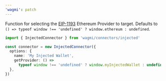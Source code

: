 ```yaml
---
'wagmi': patch
---
```


Function for selecting the [EIP-1193](https://eips.ethereum.org/EIPS/eip-1193) Ethereum Provider to target. Defaults to `() => typeof window !== 'undefined' ? window.ethereum : undefined`.

```ts
import { InjectedConnector } from 'wagmi/connectors/injected'

const connector = new InjectedConnector({
  options: {
    name: 'My Injected Wallet',
    getProvider: () =>
      typeof window !== 'undefined' ? window.myInjectedWallet : undefined,
  },
})
```
